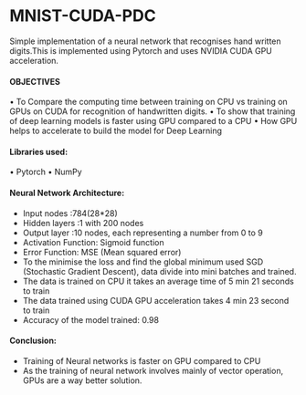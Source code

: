 # MNIST-CUDA-PDC
Simple implementation of a neural network that recognises hand written digits.This is implemented using Pytorch and uses NVIDIA CUDA GPU acceleration.

#### OBJECTIVES
•	To Compare the computing time between training on CPU vs training on GPUs on CUDA for recognition of handwritten digits.
•	To show that training of deep learning models is faster using GPU compared to a CPU
•	How GPU helps to accelerate to build the model for Deep Learning


#### Libraries used:
•	Pytorch
•	NumPy
#### Neural Network Architecture:
 - Input nodes :784(28*28)
 - Hidden layers :1 with 200 nodes
 - Output layer :10 nodes, each representing a number from 0 to 9
 - Activation Function: Sigmoid function
 - Error Function: MSE (Mean squared error)
 - To the minimise the loss and find the global minimum used SGD (Stochastic Gradient Descent), data divide into mini batches and trained.
 - The data is trained on CPU it takes an average time of 5 min 21 seconds to train
 - The data trained using CUDA GPU acceleration takes 4 min 23 second to train
 - Accuracy of the model trained: 0.98

#### Conclusion:
 - Training of Neural networks is faster on GPU compared to CPU
 - As the training of neural network involves mainly of vector operation, GPUs are a way better solution.

